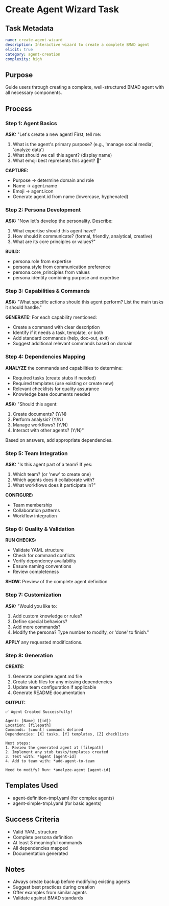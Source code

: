 # Create Agent Wizard Task

## Task Metadata
```yaml
name: create-agent-wizard
description: Interactive wizard to create a complete BMAD agent
elicit: true
category: agent-creation
complexity: high
```

## Purpose
Guide users through creating a complete, well-structured BMAD agent with all necessary components.

## Process

### Step 1: Agent Basics
**ASK:** "Let's create a new agent! First, tell me:
1. What is the agent's primary purpose? (e.g., 'manage social media', 'analyze data')
2. What should we call this agent? (display name)
3. What emoji best represents this agent? 🎯"

**CAPTURE:**
- Purpose → determine domain and role
- Name → agent.name
- Emoji → agent.icon
- Generate agent.id from name (lowercase, hyphenated)

### Step 2: Persona Development
**ASK:** "Now let's develop the personality. Describe:
1. What expertise should this agent have?
2. How should it communicate? (formal, friendly, analytical, creative)
3. What are its core principles or values?"

**BUILD:**
- persona.role from expertise
- persona.style from communication preference
- persona.core_principles from values
- persona.identity combining purpose and expertise

### Step 3: Capabilities & Commands
**ASK:** "What specific actions should this agent perform? List the main tasks it should handle."

**GENERATE:**
For each capability mentioned:
- Create a command with clear description
- Identify if it needs a task, template, or both
- Add standard commands (help, doc-out, exit)
- Suggest additional relevant commands based on domain

### Step 4: Dependencies Mapping
**ANALYZE** the commands and capabilities to determine:
- Required tasks (create stubs if needed)
- Required templates (use existing or create new)
- Relevant checklists for quality assurance
- Knowledge base documents needed

**ASK:** "Should this agent:
1. Create documents? (Y/N)
2. Perform analysis? (Y/N)
3. Manage workflows? (Y/N)
4. Interact with other agents? (Y/N)"

Based on answers, add appropriate dependencies.

### Step 5: Team Integration
**ASK:** "Is this agent part of a team? If yes:
1. Which team? (or 'new' to create one)
2. Which agents does it collaborate with?
3. What workflows does it participate in?"

**CONFIGURE:**
- Team membership
- Collaboration patterns
- Workflow integration

### Step 6: Quality & Validation
**RUN CHECKS:**
- Validate YAML structure
- Check for command conflicts
- Verify dependency availability
- Ensure naming conventions
- Review completeness

**SHOW:** Preview of the complete agent definition

### Step 7: Customization
**ASK:** "Would you like to:
1. Add custom knowledge or rules?
2. Define special behaviors?
3. Add more commands?
4. Modify the persona?
Type number to modify, or 'done' to finish."

**APPLY** any requested modifications.

### Step 8: Generation
**CREATE:**
1. Generate complete agent.md file
2. Create stub files for any missing dependencies
3. Update team configuration if applicable
4. Generate README documentation

**OUTPUT:**
```
✅ Agent Created Successfully!

Agent: [Name] ([id])
Location: [filepath]
Commands: [count] commands defined
Dependencies: [X] tasks, [Y] templates, [Z] checklists

Next steps:
1. Review the generated agent at [filepath]
2. Implement any stub tasks/templates created
3. Test with: *agent [agent-id]
4. Add to team with: *add-agent-to-team

Need to modify? Run: *analyze-agent [agent-id]
```

## Templates Used
- agent-definition-tmpl.yaml (for complex agents)
- agent-simple-tmpl.yaml (for basic agents)

## Success Criteria
- Valid YAML structure
- Complete persona definition
- At least 3 meaningful commands
- All dependencies mapped
- Documentation generated

## Notes
- Always create backup before modifying existing agents
- Suggest best practices during creation
- Offer examples from similar agents
- Validate against BMAD standards